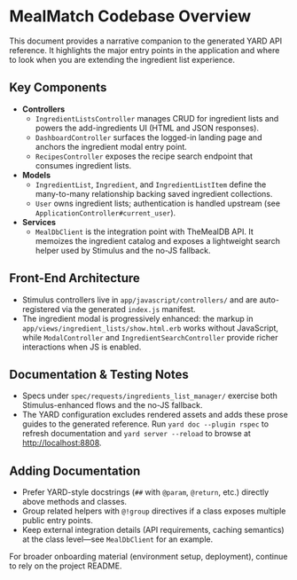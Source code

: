 # MealMatch Codebase Overview

This document provides a narrative companion to the generated YARD API reference. It highlights the major entry points in the application and where to look when you are extending the ingredient list experience.

## Key Components

- **Controllers**
  - `IngredientListsController` manages CRUD for ingredient lists and powers the add-ingredients UI (HTML and JSON responses).
  - `DashboardController` surfaces the logged-in landing page and anchors the ingredient modal entry point.
  - `RecipesController` exposes the recipe search endpoint that consumes ingredient lists.
- **Models**
  - `IngredientList`, `Ingredient`, and `IngredientListItem` define the many-to-many relationship backing saved ingredient collections.
  - `User` owns ingredient lists; authentication is handled upstream (see `ApplicationController#current_user`).
- **Services**
  - `MealDbClient` is the integration point with TheMealDB API. It memoizes the ingredient catalog and exposes a lightweight search helper used by Stimulus and the no-JS fallback.

## Front-End Architecture

- Stimulus controllers live in `app/javascript/controllers/` and are auto-registered via the generated `index.js` manifest.
- The ingredient modal is progressively enhanced: the markup in `app/views/ingredient_lists/show.html.erb` works without JavaScript, while `ModalController` and `IngredientSearchController` provide richer interactions when JS is enabled.

## Documentation & Testing Notes

- Specs under `spec/requests/ingredients_list_manager/` exercise both Stimulus-enhanced flows and the no-JS fallback.
- The YARD configuration excludes rendered assets and adds these prose guides to the generated reference. Run `yard doc --plugin rspec` to refresh documentation and `yard server --reload` to browse at <http://localhost:8808>.

## Adding Documentation

- Prefer YARD-style docstrings (`##` with `@param`, `@return`, etc.) directly above methods and classes.
- Group related helpers with `@!group` directives if a class exposes multiple public entry points.
- Keep external integration details (API requirements, caching semantics) at the class level—see `MealDbClient` for an example.

For broader onboarding material (environment setup, deployment), continue to rely on the project README.

